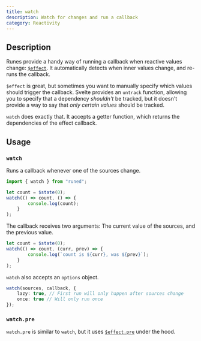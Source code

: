 ```yaml
---
title: watch
description: Watch for changes and run a callback
category: Reactivity
---
```


## Description

Runes provide a handy way of running a callback when reactive values change:
[`$effect`](https://svelte-5-preview.vercel.app/docs/runes#$effect). It automatically detects when
inner values change, and re-runs the callback.

`$effect` is great, but sometimes you want to manually specify which values should trigger the
callback. Svelte provides an `untrack` function, allowing you to specify that a dependency
_shouldn't_ be tracked, but it doesn't provide a way to say that _only certain values_ should be
tracked.

`watch` does exactly that. It accepts a getter function, which returns the dependencies of the
effect callback.

## Usage

### `watch`

Runs a callback whenever one of the sources change.

<!-- prettier-ignore -->
```ts
import { watch } from "runed";

let count = $state(0);
watch(() => count, () => {
		console.log(count);
	}
);
```

The callback receives two arguments: The current value of the sources, and the previous value.

<!-- prettier-ignore -->
```ts
let count = $state(0);
watch(() => count, (curr, prev) => {
		console.log(`count is ${curr}, was ${prev}`);
	}
);
```

`watch` also accepts an `options` object.

```ts
watch(sources, callback, {
	lazy: true, // First run will only happen after sources change
	once: true // Will only run once
});
```

### `watch.pre`

`watch.pre` is similar to `watch`, but it uses
[`$effect.pre`](https://svelte-5-preview.vercel.app/docs/runes#$effect-pre) under the hood.
